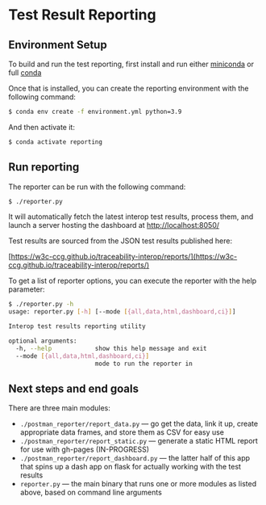 # Test Result Reporting

## Environment Setup

To build and run the test reporting, first install and run either [miniconda](https://docs.conda.io/en/latest/miniconda.html) or full [conda](https://docs.conda.io/projects/conda/en/latest/user-guide/install/index.html)


Once that is installed, you can create the reporting environment with the following command:

```bash
$ conda env create -f environment.yml python=3.9
```


And then activate it:

```bash
$ conda activate reporting
```

## Run reporting

The reporter can be run with the following command:

```bash
$ ./reporter.py
```

It will automatically fetch the latest interop test results, process them, and launch a server hosting the dashboard at [http://localhost:8050/](http://localhost:8050/)

Test results are sourced from the JSON test results published here:

[https://w3c-ccg.github.io/traceability-interop/reports/](https://w3c-ccg.github.io/traceability-interop/reports/)


To get a list of reporter options, you can execute the reporter with the help parameter:
```bash
$ ./reporter.py -h
usage: reporter.py [-h] [--mode [{all,data,html,dashboard,ci}]]

Interop test results reporting utility

optional arguments:
  -h, --help            show this help message and exit
  --mode [{all,data,html,dashboard,ci}]
                        mode to run the reporter in
```


## Next steps and end goals

There are three main modules:

- `./postman_reporter/report_data.py` — go get the data, link it up, create appropriate data frames, and store them as CSV for easy use
- `./postman_reporter/report_static.py` — generate a static HTML report for use with gh-pages (IN-PROGRESS)
- `./postman_reporter/report_dashboard.py` — the latter half of this app that spins up a dash app on flask for actually working with the test results
- `reporter.py` — the main binary that runs one or more modules as listed above, based on command line arguments
